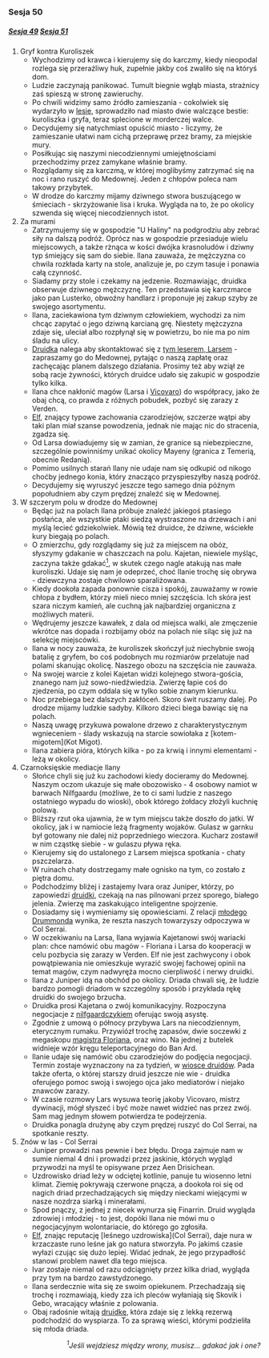 ### Sesja 50
##### [Sesja 49](#sesja-049) [Sesja 51](#sesja-051)
1. Gryf kontra Kuroliszek
    - Wychodzimy od krawca i kierujemy się do karczmy, kiedy nieopodal rozlega się przeraźliwy huk, zupełnie jakby coś zwaliło się na któryś dom.
    - Ludzie zaczynają panikować. Tumult biegnie wgłąb miasta, strażnicy zaś spieszą w stronę zawieruchy.
    - Po chwili widzimy samo źródło zamieszania - cokolwiek się wydarzyło w [lesie](Brokilon), sprowadziło nad miasto dwie walczące bestie: kuroliszka i gryfa, teraz splecione w morderczej walce.
    - Decydujemy się natychmiast opuścić miasto - liczymy, że zamieszanie ułatwi nam cichą przeprawę przez bramy, za miejskie mury.
    - Posiłkując się naszymi niecodziennymi umiejętnościami przechodzimy przez zamykane właśnie bramy.
    - Rozglądamy się za karczmą, w której moglibyśmy zatrzymać się na noc i rano ruszyć do Medownej. Jeden z chłopów poleca nam takowy przybytek.
    - W drodze do karczmy mijamy dziwnego stwora buszującego w śmieciach - skrzyżowanie lisa i kruka. Wygląda na to, że po okolicy szwenda się więcej niecodziennych istot.
2. Za murami
    - Zatrzymujemy się w gospodzie "U Haliny" na podgrodziu aby zebrać siły na dalszą podróż. Oprócz nas w gospodzie przesiaduje wielu miejscowych, a także rżnąca w kości dwójka krasnoludów i dziwny typ śmiejący się sam do siebie. Ilana zauważa, że mężczyzna co chwila rozkłada karty na stole, analizuje je, po czym tasuje i ponawia całą czynność.
    - Siadamy przy stole i czekamy na jedzenie. Rozmawiając, druidka obserwuje dziwnego mężczyznę. Ten przedstawia się karczmarce jako pan Lusterko, obwoźny handlarz i proponuje jej zakup szyby ze swojego asortymentu.
    - Ilana, zaciekawiona tym dziwnym człowiekiem, wychodzi za nim chcąc zapytać o jego dziwną karcianą grę. Niestety mężczyzna zdaje się, uleciał albo rozpłynął się w powietrzu, bo nie ma po nim śladu na ulicy. 
    - [Druidka](Ilana) nalega aby skontaktować się z [tym leserem, Larsem](Lars) - zapraszamy go do Medownej, pytając o naszą zapłatę oraz zachęcając planem dalszego działania. Prosimy też aby wziął ze sobą racje żywności, których druidce udało się zakupić w gospodzie tylko kilka.
    - Ilana chce nakłonić magów (Larsa i [Vicovaro](Florian)) do współpracy, jako że obaj chcą, co prawda z różnych pobudek, pozbyć się zarazy z Verden. 
    - [Elf](Kajetan), znający typowe zachowania czarodziejów, szczerze wątpi aby taki plan miał szanse powodzenia, jednak nie mając nic do stracenia, zgadza się.
    - Od Larsa dowiadujemy się w zamian, że granice są niebezpieczne, szczególnie powinniśmy unikać okolicy Mayeny (granica z Temerią, obecnie Redanią).
    - Pomimo usilnych starań Ilany nie udaje nam się odkupić od nikogo choćby jednego konia, który znacząco przyspieszyłby naszą podróż.
    - Decydujemy się wyruszyć jeszcze tego samego dnia późnym popołudniem aby czym prędzej znaleźć się w Medownej.
3. W szczerym polu w drodze do Medownej
    - Będąc już na polach Ilana próbuje znaleźć jakiegoś ptasiego posłańca, ale wszystkie ptaki siedzą wystraszone na drzewach i ani myślą lecieć gdziekolwiek. Mówią też druidce, że dziwne, wściekłe kury biegają po polach.
    - O zmierzchu, gdy rozglądamy się już za miejscem na obóz, słyszymy gdakanie w chaszczach na polu. Kajetan, niewiele myśląc, zaczyna także gdakać[<sup>1</sup>](#ad1), w skutek czego nagle atakują nas małe kuroliszki. Udaje się nam je odeprzeć, choć Ilanie trochę się obrywa - dziewczyna zostaje chwilowo sparaliżowana.
    - Kiedy dookoła zapada ponownie cisza i spokój, zauważamy w rowie chłopa z bydłem, którzy mieli nieco mniej szczęścia. Ich skóra jest szara niczym kamień, ale cuchną jak najbardziej organiczna z możliwych materii.
    - Wędrujemy jeszcze kawałek, z dala od miejsca walki, ale zmęczenie wkrótce nas dopada i rozbijamy obóz na polach nie siląc się już na selekcję miejscówki.
    - Ilana w nocy zauważa, że kuroliszek skończył już niechybnie swoją batalię z gryfem, bo coś podobnych mu rozmiarów przelatuje nad polami skanując okolicę. Naszego obozu na szczęścia nie zauważa.
    - Na swojej warcie z kolei Kajetan widzi kolejnego stwora-gościa, znanego nam już sowo-niedźwiedzia. Zwierzę łapie coś do zjedzenia, po czym oddala się w tylko sobie znanym kierunku.
    - Noc przebiega bez dalszych zakłóceń. Skoro świt ruszamy dalej. Po drodze mijamy ludzkie sadyby. Kilkoro dzieci biega bawiąc się na polach.
    - Naszą uwagę przykuwa powalone drzewo z charakterystycznym wgnieceniem - ślady wskazują na starcie sowiołaka z [kotem-migotem](Kot Migot).
    - Ilana zabiera pióra, których kilka - po za krwią i innymi elementami - leżą w okolicy.
3. Czarnoksięskie mediacje Ilany
    - Słońce chyli się już ku zachodowi kiedy docieramy do Medownej. Naszym oczom ukazuje się małe obozowisko - 4 osobowy namiot w barwach Nilfgaardu (możliwe, że to ci sami ludzie z naszego ostatniego wypadu do wioski), obok którego żołdacy złożyli kuchnię polową.
    - Bliższy rzut oka ujawnia, że w tym miejscu także doszło do jatki. W okolicy, jak i w namiocie leżą fragmenty wojaków. Gulasz w garnku był gotowany nie dalej niż poprzedniego wieczora. Kucharz zostawił w nim cząstkę siebie - w gulaszu pływa ręka.
    - Kierujemy się do ustalonego z Larsem miejsca spotkania - chaty pszczelarza.
    - W ruinach chaty dostrzegamy małe ognisko na tym, co zostało z piętra domu.
    - Podchodzimy bliżej i zastajemy Ivara oraz Juniper, którzy, po zapowiedzi [druidki](Ilana), czekają na nas pilnowani przez sporego, białego jelenia. Zwierzę ma zaskakująco inteligentne spojrzenie.
    - Dosiadamy się i wymieniamy się opowieściami. Z relacji [młodego Drummonda](Ivar) wynika, że reszta naszych towarzyszy odpoczywa w Col Serrai.
    - W oczekiwaniu na Larsa, Ilana wyjawia Kajetanowi swój wariacki plan: chce namówić obu magów - Floriana i Larsa do kooperacji w celu pozbycia się zarazy w Verden. Elf nie jest zachwycony i obok powątpiewania nie omieszkuje wyrazić swojej fachowej opinii na temat magów, czym nadwyręża mocno cierpliwość i nerwy druidki.
    - Ilana z Juniper idą na obchód po okolicy. Driada chwali się, że ludzie bardzo pomogli driadom w szczególny sposób i przykłada rękę druidki do swojego brzucha.
    - Druidka prosi Kajetana o zwój komunikacyjny. Rozpoczyna negocjacje z [nilfgaardczykiem](Florian) oferując swoją asystę.
    - Zgodnie z umową o północy przybywa Lars  na niecodziennym, eterycznym rumaku. Przywiózł trochę zapasów, dwie soczewki z megaskopu [magistra Floriana](Florian), oraz wino. Na jednej z butelek widnieje wzór kręgu teleportacyjnego do Ban Ard.
    - Ilanie udaje się namówić obu czarodziejów do podjęcia negocjacji. Termin zostaje wyznaczony na za tydzień, w [wiosce druidów](Wioska). Pada także oferta, o której starszy druid jeszcze nie wie - druidka oferujego pomoc swoją i swojego ojca jako mediatorów i niejako znawców zarazy.
    - W czasie rozmowy Lars wysuwa teorię jakoby Vicovaro, mistrz dywinacji, mógł słyszeć i być może nawet widzieć nas przez zwój. Sam mag jednym słowem potwierdza te podejrzenia.
    - Druidka ponagla drużynę aby czym prędzej ruszyć do Col Serrai, na spotkanie reszty.
4. Znów w las - Col Serrai
    - Juniper prowadzi nas pewnie i bez błędu. Droga zajmuje nam w sumie niemal 4 dni i prowadzi przez jaskinie, których wygląd przywodzi na myśl te opisywane przez Aen Drisichean.
    - Uzdrowisko driad leży w odciętej kotlinie, panuje tu wiosenno letni klimat. Ziemię pokrywają czerwone pnącza, a dookoła roi się od nagich driad przechadzających się między nieckami wiejącymi w nasze nozdrza siarką i minerałami.
    - Spod pnączy, z jednej z niecek wynurza się Finarrin. Druid wygląda zdrowiej i młodziej - to jest, dopóki Ilana nie mówi mu o negocjacyjnym wolontariacie, do którego go zgłosiła.
    - [Elf](Kajetan), znając reputację [leśnego uzdrowiska](Col Serrai), daje nura w krzaczaste runo leśne jak go natura stworzyła. Po jakimś czasie wyłazi czując się dużo lepiej. Widać jednak, że jego przypadłość stanowi problem nawet dla tego miejsca.
    - Ivar zostaje niemal od razu odciągnięty przez kilka driad, wygląda przy tym na bardzo zawstydzonego.
    - Ilana serdecznie wita się ze swoim opiekunem. Przechadzają się trochę i rozmawiają, kiedy zza ich pleców wyłaniają się Skovik i Gebo, wracający właśnie z polowania.
    - Obaj radośnie witają [druidkę](Ilana), która zdaje się z lekką rezerwą podchodzić do wyspiarza. To za sprawą wieści, którymi podzieliła się młoda driada.
<div align="right"><i><a id='ad1'></a><sup>1</sup>Jeśli wejdziesz między wrony, musisz... gdakać jak i one?</i></div>